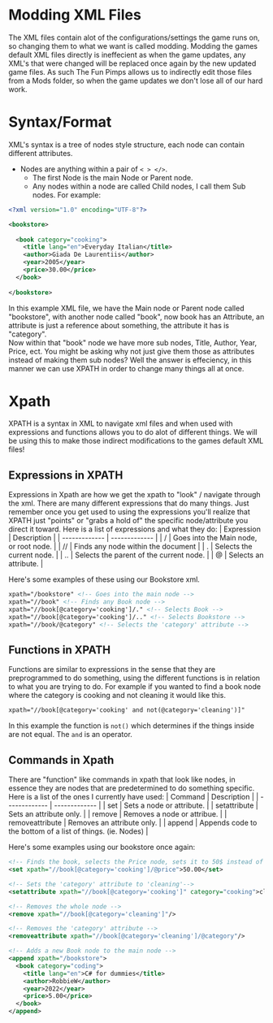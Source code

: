# Modding XML Files
The XML files contain alot of the configurations/settings the game runs on, so changing them to what we want is called modding.
Modding the games default XML files directly is ineffecient as when the game updates, any XML's that were changed will be replaced once again by the new updated game files. As such The Fun Pimps allows us to indirectly edit those files from a Mods folder, so when the game updates we don't lose all of our hard work.
# Syntax/Format
XML's syntax is a tree of nodes style structure, each node can contain different attributes. 
+ Nodes are anything within a pair of `< > </>`.
  + The first Node is the main Node or Parent node.
  + Any nodes within a node are called Child nodes, I call them Sub nodes.
For example:
```xml
<?xml version="1.0" encoding="UTF-8"?>

<bookstore>
  
  <book category="cooking">
    <title lang="en">Everyday Italian</title>
    <author>Giada De Laurentiis</author>
    <year>2005</year>
    <price>30.00</price>
  </book>
  
</bookstore>
```
In this example XML file, we have the Main node or Parent node called "bookstore", with another node called "book", now book has an Attribute, an attribute is just a reference about something, the attribute it has is "category".   
Now within that "book" node we have more sub nodes, Title, Author, Year, Price, ect. You might be asking why not just give them those as attributes instead of making them sub nodes? Well the answer is effeciency, in this manner we can use XPATH in order to change many things all at once.
# Xpath
XPATH is a syntax in XML to navigate xml files and when used with expressions and functions allows you to do alot of different things. We will be using this to make those indirect modifications to the games default XML files!
## Expressions in XPATH
Expressions in Xpath are how we get the xpath to "look" / navigate through the xml. There are many different expressions that do many things. Just remember once you get used to using the expressions you'll realize that XPATH just "points" or "grabs a hold of" the specific node/attribute you direct it toward.
Here is a list of expressions and what they do:
| Expression  | Description |
| ------------- | ------------- |
| /  | Goes into the Main node, or root node.  |
| //  | Finds any node within the document  |
| .  | Selects the current node.  |
| ..  | Selects the parent of the current node.  |
| @  | Selects an attribute.  |      

Here's some examples of these using our Bookstore xml.
```xml
xpath="/bookstore" <!-- Goes into the main node -->
xpath="//book" <!-- Finds any Book node -->
xpath="//book[@category='cooking']/." <!-- Selects Book -->
xpath="//book[@category='cooking']/.." <!-- Selects Bookstore -->
xpath="//book/@category" <!-- Selects the 'category' attribute -->
```
## Functions in XPATH
Functions are similar to expressions in the sense that they are preprogrammed to do something, using the different functions is in relation to what you are trying to do.
For example if you wanted to find a book node where the category is cooking and not cleaning it would like this.
```xml
xpath="//book[@category='cooking' and not(@category='cleaning')]"
```
In this example the function is `not()` which determines if the things inside are not equal. The `and` is an operator.
## Commands in Xpath
There are "function" like commands in xpath that look like nodes, in essence they are nodes that are predetermined to do something specific.
Here is a list of the ones I currently have used:
| Command  | Description |
| ------------- | ------------- |
| set  | Sets a node or attribute.  |
| setattribute  | Sets an attribute only.  |
| remove  | Removes a node or attribue.  |
| removeattribute  | Removes an attribute only.  |
| append  | Appends code to the bottom of a list of things. (ie. Nodes)  |    

Here's some examples using our bookstore once again:
```xml
<!-- Finds the book, selects the Price node, sets it to 50$ instead of 30 -->
<set xpath="//book[@category='cooking']/@price">50.00</set>    
```
```xml
<!-- Sets the 'category' attribute to 'cleaning'-->
<setattribute xpath="//book[@category='cooking']" category="cooking">cleaning</setattribute>    
```
```xml
<!-- Removes the whole node -->
<remove xpath="//book[@category='cleaning']"/>    
```
```xml
<!-- Removes the 'category' attribute -->
<removeattribute xpath="//book[@category='cleaning']/@category"/>    
```

```xml
<!-- Adds a new Book node to the main node -->
<append xpath="/bookstore"> 
  <book category="coding">
    <title lang="en">C# for dummies</title>
    <author>RobbieW</author>
    <year>2022</year>
    <price>5.00</price>
  </book>
</append> 
```

